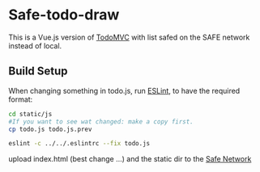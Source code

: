 # Safe-todo-draw
This is a Vue.js version of [TodoMVC](todomvc.com) with list safed on the SAFE network instead of local.

## Build Setup

When changing something in todo.js, run [ESLint](https://eslint.org/docs/user-guide/getting-started), to have the required format:
``` bash
cd static/js
#If you want to see wat changed: make a copy first.
cp todo.js todo.js.prev

eslint -c ../../.eslintrc --fix todo.js 


```

upload index.html (best change ...) and the static dir to the [Safe Network](maidsafe.net)
